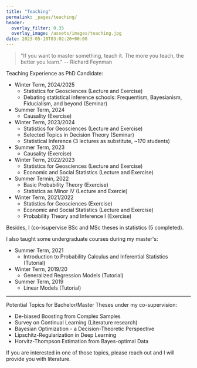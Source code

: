 ```yaml
---
title: "Teaching"
permalink: _pages/teaching/
header:
  overlay_filter: 0.35
  overlay_image: /assets/images/teaching.jpg
date: 2023-05-10T03:02:20+00:00
---
```



> "If you want to master something, teach it. The more you teach, the better you learn."
> -- Richard Feynman



Teaching Experience as PhD Candidate:

* Winter Term, 2024/2025
    * Statistics for Geosciences (Lecture and Exercise)
    * Debating statistical inference schools: Frequentism, Bayesianism, Fiducialism, and beyond (Seminar)
* Summer Term, 2024
    * Causality (Exercise)
* Winter Term, 2023/2024
    * Statistics for Geosciences (Lecture and Exercise)
    * Selected Topics in Decision Theory (Seminar)
    * Statistical Inference (3 lectures as substitute, ~170 students)	
* Summer Term, 2023
    * Causality (Exercise)
* Winter Term, 2022/2023
    * Statistics for Geosciences (Lecture and Exercise)
    * Economic and Social Statistics (Lecture and Exercise)
* Summer Termin, 2022
    * Basic Probability Theory (Exercise)
    * Statistics as Minor IV (Lecture and Exercie)
* Winter Term, 2021/2022
    * Statistics for Geosciences (Exercise)
    * Economic and Social Statistics (Lecture and Exercise)
    * Probability Theory and Inference I (Exercise)

Besides, I (co-)supervise BSc and MSc theses in statistics (5 completed).

I also taught some undergraduate courses during my master's: 

* Summer Term, 2021
    * Introduction to Probability Calculus and Inferential Statistics (Tutorial)
* Winter Term, 2019/20
    * Generalized Regression Models (Tutorial)
* Summer Term, 2019
    * Linear Models (Tutorial)    


---

Potential Topics for Bachelor/Master Theses under my co-supervision: 

* De-biased Boosting from Complex Samples
* Survey on Continual Learning (Literature research) 
* Bayesian Optimization - a Decision-Theoretic Perspective
* Lipschitz-Regularization in Deep Learning
* Horvitz-Thompson Estimation from Bayes-optimal Data 

If you are interested in one of those topics, please reach out and I will provide you with literature. 
 



